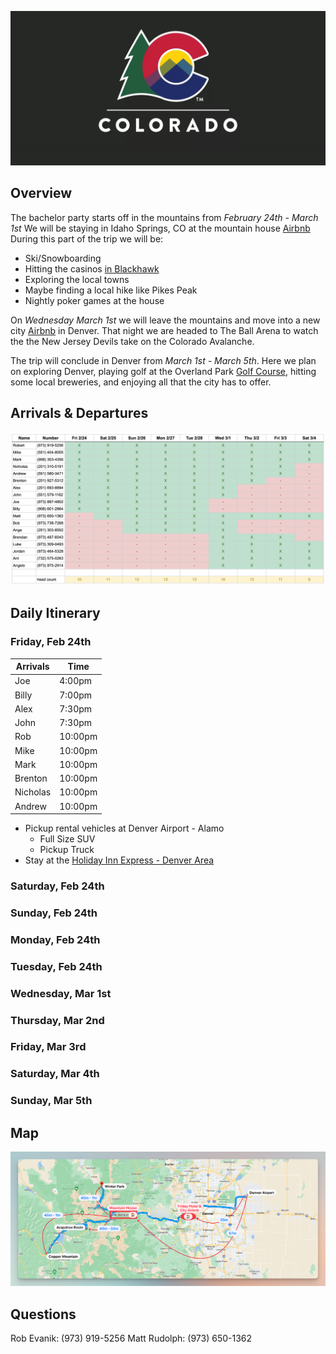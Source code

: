 ![header image](assets/CO_hero.png)

## Overview

The bachelor party starts off in the mountains from *February 24th - March 1st*
We will be staying in Idaho Springs, CO at the mountain house [Airbnb](https://abnb.me/MNlRSeE16ub)
During this part of the trip we will be:
- Ski/Snowboarding
- Hitting the casinos [in Blackhawk](https://www.google.com/maps/dir/Idaho+Springs,+Colorado/Black+Hawk,+Colorado/@39.7796953,-105.4908333,13.28z/data=!4m14!4m13!1m5!1m1!1s0x876ba525c91b6e55:0xfb9e9ae2915f3f68!2m2!1d-105.5136081!2d39.7424881!1m5!1m1!1s0x876bbc7a8ccbb8fb:0x4935b9a9c9693666!2m2!1d-105.4938853!2d39.7969322!3e0)
- Exploring the local towns 
- Maybe finding a local hike like Pikes Peak
- Nightly poker games at the house

On *Wednesday March 1st* we will leave the mountains and move into a new city [Airbnb](http://www.airbnb.com/rooms/1402409) in Denver. That night we are headed to The Ball Arena to watch the the New Jersey Devils take on the Colorado Avalanche.

The trip will conclude in Denver from *March 1st - March 5th*. Here we plan on exploring Denver, playing golf at the Overland Park [Golf Course](https://denver.ezlinksgolf.com/index.html#/search), hitting some local breweries, and enjoying all that the city has to offer. 

## Arrivals & Departures 

![arrivals](assets/arrivals.png)


## Daily Itinerary 

### Friday, Feb 24th

| Arrivals | Time    | 
| -------- | ------- |
| Joe      | 4:00pm  |
| Billy    | 7:00pm  |
| Alex     | 7:30pm  |
| John     | 7:30pm  |
| Rob      | 10:00pm |
| Mike     | 10:00pm |
| Mark     | 10:00pm |
| Brenton  | 10:00pm |
| Nicholas | 10:00pm |
| Andrew   | 10:00pm |

- Pickup rental vehicles at Denver Airport - Alamo
	- Full Size SUV
	- Pickup Truck
- Stay at the [Holiday Inn Express - Denver Area](https://www.ihg.com/holidayinnexpress/hotels/us/en/golden/dengo/hoteldetail)

### Saturday, Feb 24th


### Sunday, Feb 24th


### Monday, Feb 24th


### Tuesday, Feb 24th


### Wednesday, Mar 1st


### Thursday, Mar 2nd


### Friday, Mar 3rd


### Saturday, Mar 4th


### Sunday, Mar 5th

## Map
![map](assets/map.png)

## Questions
Rob Evanik: (973) 919-5256
Matt Rudolph: (973) 650-1362‬
